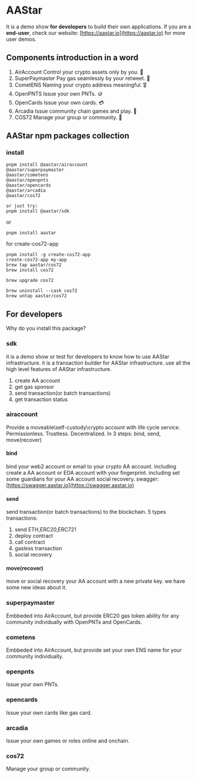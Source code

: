 # AAStar
It is a demo show **for developers** to build their own applications.
If you are a **end-user**, check our website: [https://aastar.io](https://aastar.io) for more user demos.

## Components introduction in a word

1. AirAccount 
Control your crypto assets only by you. 🤑
1. SuperPaymaster 
Pay gas seamlessly by your retweet. 📡
1. CometENS 
Naming your crypto address meaningful. 🎖️
1. OpenPNTS 
Issue your own PNTs. 🪙
1. OpenCards 
Issue your own cards. 💳
1. Arcadia 
Issue community chain games and play. 🎲
1. COS72 
Manage your group or community. 🍄

## AAStar npm packages collection

### install 
```
pnpm install @aastar/airaccount
@aastar/superpaymaster
@aastar/cometens
@aastar/openpnts
@aastar/opencards
@aastar/arcadia
@aastar/cos72

or just try:
pnpm install @aastar/sdk
```
or 
```
pnpm install aastar
```

for create-cos72-app
```
pnpm install -g create-cos72-app
create-cos72-app my-app
brew tap aastar/cos72
brew install cos72

brew upgrade cos72

brew uninstall --cask cos72
brew untap aastar/cos72
```

## For developers
Why do you install this package?

### sdk
it is a demo show or test for developers to know how to use AAStar infrastructure.
it is a transaction builder for AAStar infrastructure.
use all the high level features of AAStar infrastructure.
1. create AA account
2. get gas sponsor
3. send transaction(or batch transactions)
4. get transaction status

### airaccount
Provide a moveable\self-custody\crypto account with life cycle service.
Permissionless.
Trustless.
Decentralized.
In 3 steps: bind, send, move(recover)

#### bind
bind your web2 account or email to your crypto AA account.
including create a AA account or EOA account with your fingerprint.
including set some guardians for your AA account social recovery.
swagger: [https://swagger.aastar.io](https://swagger.aastar.io)

#### send
send transaction(or batch transactions) to the blockchain.
5 types transactions:
1. send ETH,ERC20,ERC721
2. deploy contract
3. call contract
4. gasless transaction
5. social recovery


#### move(recover)
move or social recovery your AA account with a new private key.
we have some new ideas about it.

### superpaymaster
Embbeded into AirAccount, but provide ERC20 gas token ability for any community individually with OpenPNTs and OpenCards.

### cometens
Embbeded into AirAccount, but provide set your own ENS name for your community individually.

### openpnts
Issue your own PNTs.

### opencards
Issue your own cards like gas card.

### arcadia
Issue your own games or roles online and onchain.

### cos72
Manage your group or community.